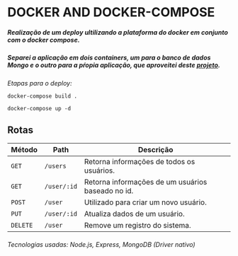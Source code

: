 # DOCKER AND DOCKER-COMPOSE

##### Realização de um deploy ultilizando a plataforma do docker em conjunto com o docker compose.

##### Separei a aplicação em dois containers, um para o banco de dados Mongo e o outro para a pŕopia aplicação, que aproveitei deste [projeto](https://github.com/Carrilh0/MongoWithNode).

*Etapas para o deploy:*

```docker-compose build .```

```docker-compose up -d```


## Rotas

| Método |Path| Descrição |
|---|---|----|
| `GET` |`/users`| Retorna informações de todos os usuários. |
| `GET` |`/user/:id`| Retorna informações de um usuários baseado no id. |
| `POST` |`/user`| Utilizado para criar um novo usuário. |
| `PUT` |`/user/:id`|Atualiza dados de um usuário. |
| `DELETE` |`/user`| Remove um registro do sistema. |

###### Tecnologias usadas: Node.js, Express, MongoDB (Driver nativo)
